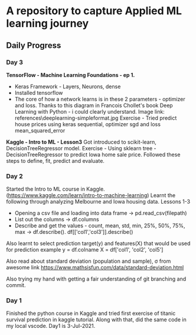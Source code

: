 # A repository to capture Applied ML learning journey 
## Daily Progress 

### Day 3
**TensorFlow - Machine Learning Foundations - ep 1.**
- Keras Framework - Layers, Neurons, dense 
- Installed tensorflow 
- The core of how a network learns is in these 2 parameters - optimizer and loss. 
Thanks to this diagram in Francois Chollet's book Deep Learning with Python - i could clearly understand.
Image link: references\deeplearning-simpleformat.jpg
Exercise - Tried predict house prices using keras sequential, optimizer sgd and loss mean_squared_error 

**Kaggle - Intro to ML - Lesson3**
Got introduced to scikit-learn, DecisionTreeRegressor model. 
Exercise - Using sklearn tree - DecisionTreeRegressor to predict Iowa home sale price. 
Followed these steps to define, fit, predict and evaluate. 

### Day 2
Started the Intro to ML course in Kaggle. (https://www.kaggle.com/learn/intro-to-machine-learning)
Learnt the following through analyzing Melbourne and Iowa housing data. Lessons 1-3
- Opening a csv file and loading into data frame -> pd.read_csv(filepath)
- List out the columns -> df.columns
- Describe and get the values - count, mean, std, min, 25%, 50%, 75%, max -> df.describe(). df[['col1','col3']].describe()

Also learnt to select prediction target(y) and features(X) that would be used for prediction 
example 
y = df.colname
X = df['col1', 'col2', 'col5']

Also read about standard deviation (population and sample), σ from awesome link https://www.mathsisfun.com/data/standard-deviation.html

Also trying my hand with getting a fair understanding of git branching and commit. 

### Day 1
Finished the python course in Kaggle and tried first exercise of titanic survival prediction in kaggle tutorial. Along with that, did the same code in my local vscode.
Day1 is 3-Jul-2021.

